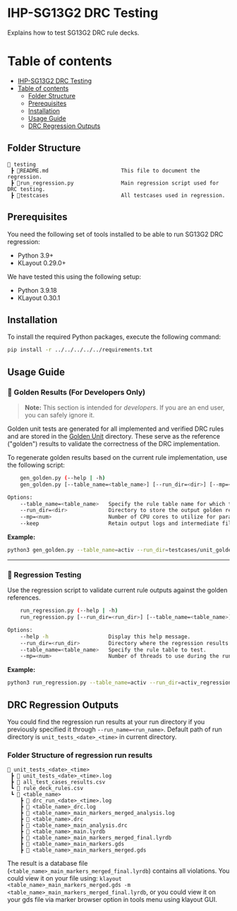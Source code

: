 IHP-SG13G2 DRC Testing
======================

Explains how to test SG13G2 DRC rule decks.

# Table of contents

- [IHP-SG13G2 DRC Testing](#ihp-sg13g2-drc-testing)
- [Table of contents](#table-of-contents)
  - [Folder Structure](#folder-structure)
  - [Prerequisites](#prerequisites)
  - [Installation](#installation)
  - [Usage Guide](#usage-guide)
  - [DRC Regression Outputs](#drc-regression-outputs)

## Folder Structure

```text
📁 testing
 ┣ 📜README.md                       This file to document the regression.
 ┣ 📜run_regression.py               Main regression script used for DRC testing.
 ┣ 📁testcases                       All testcases used in regression.
 ```

## **Prerequisites**

You need the following set of tools installed to be able to run SG13G2 DRC regression:

- Python 3.9+
- KLayout 0.29.0+

We have tested this using the following setup:
- Python 3.9.18
- KLayout 0.30.1

## Installation

To install the required Python packages, execute the following command:

```bash
pip install -r ../../../../../requirements.txt
```

## **Usage Guide**

### 🧪 Golden Results (For Developers Only)

> **Note:** This section is intended for *developers*. If you are an end user, you can safely ignore it.

Golden unit tests are generated for all implemented and verified DRC rules and are stored in the [Golden Unit](./testcases/unit_golden/) directory. These serve as the reference ("golden") results to validate the correctness of the DRC implementation.

To regenerate golden results based on the current rule implementation, use the following script:

```bash
    gen_golden.py (--help | -h)
    gen_golden.py [--table_name=<table_name>] [--run_dir=<dir>] [--mp=<num>] [--keep]

Options:
    --table_name=<table_name>   Specify the rule table name for which to generate golden results.
    --run_dir=<dir>             Directory to store the output golden results.
    --mp=<num>                  Number of CPU cores to utilize for parallel processing.
    --keep                      Retain output logs and intermediate files after execution.
```

**Example:**

```bash
python3 gen_golden.py --table_name=activ --run_dir=testcases/unit_golden
```

---

### 🔁 Regression Testing

Use the regression script to validate current rule outputs against the golden references.

```bash
    run_regression.py (--help | -h)
    run_regression.py [--run_dir=<run_dir>] [--table_name=<table_name>] [--mp=<num>]

Options:
    --help -h                   Display this help message.
    --run_dir=<run_dir>         Directory where the regression results will be stored.
    --table_name=<table_name>   Specify the rule table to test.
    --mp=<num>                  Number of threads to use during the run.
```

**Example:**

```bash
python3 run_regression.py --table_name=activ --run_dir=activ_regression
```

## DRC Regression Outputs

You could find the regression run results at your run directory if you previously specified it through `--run_name=<run_name>`. Default path of run directory is `unit_tests_<date>_<time>` in current directory.

### Folder Structure of regression run results

```text
📁 unit_tests_<date>_<time>
 ┣ 📜 unit_tests_<date>_<time>.log
 ┣ 📜 all_test_cases_results.csv
 ┗ 📜 rule_deck_rules.csv
 ┗ 📁 <table_name>
    ┣ 📜 drc_run_<date>_<time>.log  
    ┣ 📜 <table_name>_drc.log
    ┣ 📜 <table_name>_main_markers_merged_analysis.log
    ┣ 📜 <table_name>.drc                     
    ┣ 📜 <table_name>_main_analysis.drc  
    ┣ 📜 <table_name>_main.lyrdb        
    ┣ 📜 <table_name>_main_markers_merged_final.lyrdb
    ┣ 📜 <table_name>_main_markers.gds  
    ┣ 📜 <table_name>_main_markers_merged.gds
 ```

The result is a database file (`<table_name>_main_markers_merged_final.lyrdb`) contains all violations. 
You could view it on your file using: `klayout <table_name>_main_markers_merged.gds -m <table_name>_main_markers_merged_final.lyrdb`, or you could view it on your gds file via marker browser option in tools menu using klayout GUI.
